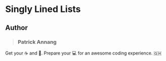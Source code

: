 # Singly Lined Lists

## Author

> ### Patrick Annang

Get your :coffee: and :popcorn:. Prepare your :computer: for an awesome coding experience. :ghana: